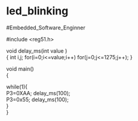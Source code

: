 # led_blinking
#Embedded_Software_Enginner 

 #include <reg51.h>

void delay_ms(int value )   
{
int i,j;
for(i=0;i<=value;i++)
for(j=0;j<=1275;j++);
}

void main()    
 {

 while(1){        
   P3=0XAA;
	 delay_ms(100);   
	 P3=0x55;
	 delay_ms(100);  
   }  
 }
